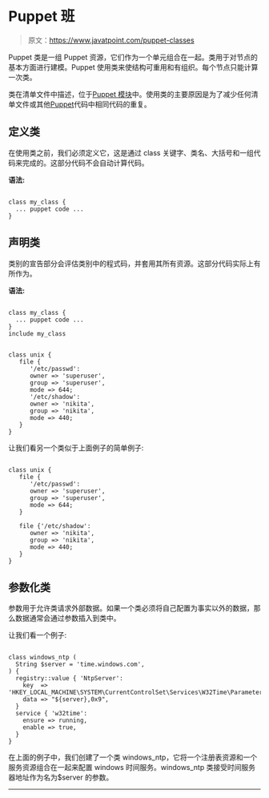 # Puppet 班

> 原文：<https://www.javatpoint.com/puppet-classes>

Puppet 类是一组 Puppet 资源，它们作为一个单元组合在一起。类用于对节点的基本方面进行建模。Puppet 使用类来使结构可重用和有组织。每个节点只能计算一次类。

类在清单文件中描述，位于[Puppet 模块](https://www.javatpoint.com/puppet-modules)中。使用类的主要原因是为了减少任何清单文件或其他[Puppet](https://www.javatpoint.com/puppet)代码中相同代码的重复。

## 定义类

在使用类之前，我们必须定义它，这是通过 class 关键字、类名、大括号和一组代码来完成的。这部分代码不会自动计算代码。

**语法:**

```

class my_class {
  ... puppet code ...
}

```

## 声明类

类别的宣告部分会评估类别中的程式码，并套用其所有资源。这部分代码实际上有所作为。

**语法:**

```

class my_class {
  ... puppet code ...
}
include my_class

```

```

class unix { 
   file { 
      '/etc/passwd': 
      owner => 'superuser', 
      group => 'superuser', 
      mode => 644; 
      '/etc/shadow': 
      owner => 'nikita', 
      group => 'nikita', 
      mode => 440; 
   } 
}

```

让我们看另一个类似于上面例子的简单例子:

```

class unix { 
   file { 
      '/etc/passwd': 
      owner => 'superuser', 
      group => 'superuser', 
      mode => 644; 
   }  

   file {'/etc/shadow': 
      owner => 'nikita', 
      group => 'nikita', 
      mode => 440; 
   } 
}

```

## 参数化类

参数用于允许类请求外部数据。如果一个类必须将自己配置为事实以外的数据，那么数据通常会通过参数插入到类中。

让我们看一个例子:

```

class windows_ntp (  
  String $server = 'time.windows.com',
) { 
  registry::value { 'NtpServer':
    key  => 'HKEY_LOCAL_MACHINE\SYSTEM\CurrentControlSet\Services\W32Time\Parameters',
    data => "${server},0x9",
  }
  service { 'w32time':
    ensure => running,
    enable => true,
  }
}

```

在上面的例子中，我们创建了一个类 windows_ntp，它将一个注册表资源和一个服务资源组合在一起来配置 windows 时间服务。windows_ntp 类接受时间服务器地址作为名为$server 的参数。

* * *
